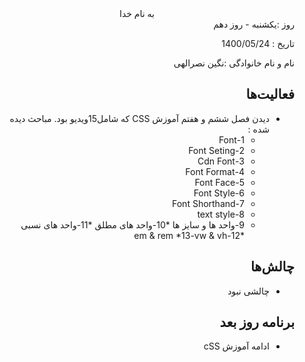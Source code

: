 <div dir="rtl" align="center">
به نام خدا
</div>
<div dir="rtl" align="right">
روز :یکشنبه - روز دهم

تاریخ : 1400/05/24

نام و نام خانوادگی :نگین نصرالهی

## فعالیت‌ها
* دیدن فصل ششم و هفتم آموزش CSS که شامل15ویدیو بود.
  مباحث دیده شده :
   *  1-Font
   *  2-Font Seting
   *  3-Cdn Font
   *  4-Font Format
   *  5-Font Face
   *  6-Font Style
   *  7-Font Shorthand
   *  8-text style
   * 9-واحد ها و سایز ها
   *10-واحد های مطلق
   *11-واحد های نسبی
   *12-em & rem
   *13-vw & vh

## چالش‌ها
* چالشی نبود
## برنامه روز بعد
* ادامه آموزش cSS
</div>

